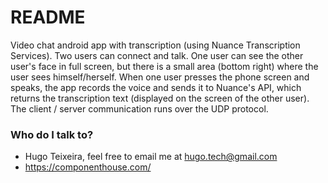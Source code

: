 # README #

Video chat android app with transcription (using Nuance Transcription Services). Two users can connect and talk. One user can see the other user's face in full screen, but there is a small area (bottom right) where the user sees himself/herself. When one user presses the phone screen and speaks, the app records the voice and sends it to Nuance's API, which returns the transcription text (displayed on the screen of the other user). The client / server communication runs over the UDP protocol.

### Who do I talk to? ###

* Hugo Teixeira, feel free to email me at hugo.tech@gmail.com
* https://componenthouse.com/
